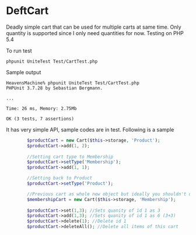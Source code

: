 DeftCart
========

Deadly simple cart that can be used for multiple carts at same time. Only quantity is supported since I only need quantities for now.
Testing on PHP 5.4 



To run test

```
phpunit UniteTest Test/CartTest.php
```

Sample output

```
HeavensMachine% phpunit UniteTest Test/CartTest.php                   
PHPUnit 3.7.28 by Sebastian Bergmann.

...

Time: 26 ms, Memory: 2.75Mb

OK (3 tests, 7 assertions)
```

It has very simple API, sample codes are in test. Following is a sample 

```PHP
        $productCart = new Cart($this->storage, 'Product');
        $productCart->add(1, 2);
      
        //Setting cart type to Membership
        $productCart->setType('Membership');
        $productCart->add(1, 1);

        //Setting back to Product
        $productCart->setType('Product');

        //Previous cart as whole new object but ideally you shouldn't do that since cart is only loaded once. 
        $membershipCart = new Cart($this->storage, 'Membership');
        
        $productCart->set(1,3); //Sets quanity of id 1 as 3
        $productCart->add(1,3); //Sets quanity of id 1 as 6 (3+3)
        $productCart->delete(1); //Delete id 1
        $productCart->deleteAll(); //Delete all items of this cart
        
        

```
